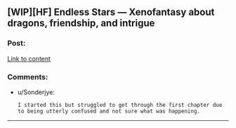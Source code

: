 ## [WIP][HF] Endless Stars — Xenofantasy about dragons, friendship, and intrigue

### Post:

[Link to content](https://starsendless.wordpress.com/)

### Comments:

- u/Sonderjye:
  ```
  I started this but struggled to get through the first chapter due to being utterly confused and not sure what was happening.
  ```

---

